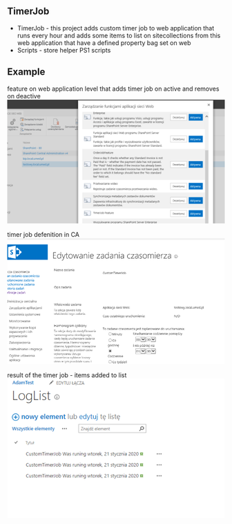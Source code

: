 ## TimerJob

- TimerJob - this project adds custom timer job to web application that runs every hour and adds some items to list on sitecollections from this web application that have a defined property bag set on web
- Scripts - store helper PS1 scripts

## Example

feature on web application level that adds timer job on active and removes on deactive
![](../Images/TimerJobScreen2.png	)

timer job defenition in CA
![](../Images/TimerJobScreen1.png	)

result of the timer job - items added to list
![](../Images/TimerJobScreen3.png	)

